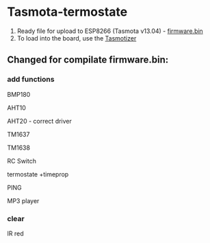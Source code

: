 # Tasmota-termostate

1. Ready file for upload to ESP8266  (Tasmota v13.04)  - [firmware.bin](https://github.com/1638NimtE/Tasmota_AHT20/blob/main/firmware.bin)
2. To load into the board, use the [Tasmotizer](https://github.com/tasmota/tasmotizer)
  
## Changed for compilate firmware.bin:

### add functions
BMP180

AHT10

AHT20  - correct driver

TM1637

TM1638

RC Switch

termostate +timeprop

PING

MP3 player

### clear 

IR red

